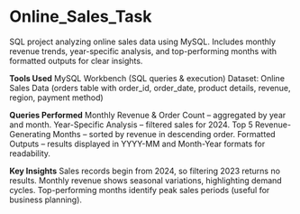 # Online_Sales_Task
SQL project analyzing online sales data using MySQL. Includes monthly revenue trends, year-specific analysis, and top-performing months with formatted outputs for clear insights.

**Tools Used**
MySQL Workbench (SQL queries & execution)
Dataset: Online Sales Data (orders table with order_id, order_date, product details, revenue, region, payment method)

**Queries Performed**
Monthly Revenue & Order Count – aggregated by year and month.
Year-Specific Analysis – filtered sales for 2024.
Top 5 Revenue-Generating Months – sorted by revenue in descending order.
Formatted Outputs – results displayed in YYYY-MM and Month-Year formats for readability.

**Key Insights**
Sales records begin from 2024, so filtering 2023 returns no results.
Monthly revenue shows seasonal variations, highlighting demand cycles.
Top-performing months identify peak sales periods (useful for business planning).
